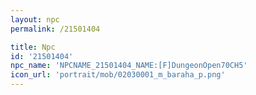 ```yaml
---
layout: npc
permalink: /21501404

title: Npc
id: '21501404'
npc_name: 'NPCNAME_21501404_NAME:[F]DungeonOpen70CH5'
icon_url: 'portrait/mob/02030001_m_baraha_p.png'
---
```

